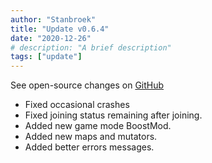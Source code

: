 ```yaml
---
author: "Stanbroek"
title: "Update v0.6.4"
date: "2020-12-26"
# description: "A brief description"
tags: ["update"]
---
```


See open-source changes on [GitHub](https://github.com/Stanbroek/RocketPlugin/commit/6e5b357ac79c9b2701510ac72cf8a6b7f4b4d5a9)

- Fixed occasional crashes
- Fixed joining status remaining after joining.
- Added new game mode BoostMod.
- Added new maps and mutators.
- Added better errors messages.

